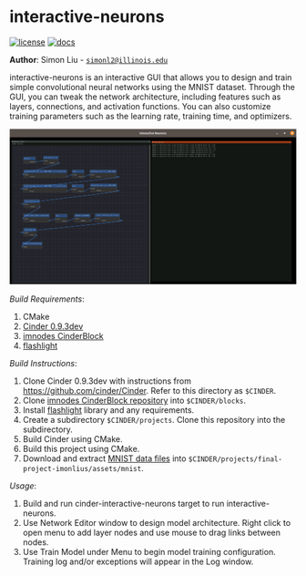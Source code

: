 # interactive-neurons

[![license](https://img.shields.io/badge/license-MIT-green)](LICENSE)
[![docs](https://img.shields.io/badge/docs-yes-brightgreen)](README.md)

**Author**: Simon Liu - [`simonl2@illinois.edu`](mailto:simonl2@illinois.edu)

interactive-neurons is an interactive GUI that allows you to design and train 
simple convolutional neural networks using the MNIST dataset. Through the GUI, you can tweak the 
network architecture, including features such as layers, connections, 
and activation functions. You can also customize training parameters such as 
the learning rate, training time, and optimizers. 

![Example Image](images/training.png)

*Build Requirements*: 
1. CMake
2. [Cinder 0.9.3dev](https://github.com/imonlius/imnodes)
3. [imnodes CinderBlock](https://github.com/imonlius/imnodes)
4. [flashlight](https://github.com/facebookresearch/flashlight)

*Build Instructions*:
1. Clone Cinder 0.9.3dev with instructions from 
https://github.com/cinder/Cinder. Refer to this directory as `$CINDER`.
2. Clone [imnodes CinderBlock repository](https://github.com/imonlius/imnodes)
into `$CINDER/blocks`. 
3. Install [flashlight](https://github.com/facebookresearch/flashlight) library
and any requirements.
4. Create a subdirectory `$CINDER/projects`. Clone this repository 
into the subdirectory.
5. Build Cinder using CMake.
6. Build this project using CMake.
7. Download and extract [MNIST data files](http://yann.lecun.com/exdb/mnist/)
into `$CINDER/projects/final-project-imonlius/assets/mnist`.

*Usage*: 

1. Build and run cinder-interactive-neurons target to run interactive-neurons.
2. Use Network Editor window to design model architecture. Right click to open
menu to add layer nodes and use mouse to drag links between nodes.
3. Use Train Model under Menu to begin model training configuration. Training log
and/or exceptions will appear in the Log window. 
